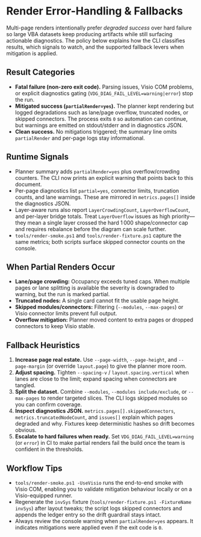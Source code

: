 # Render Error-Handling & Fallbacks

Multi-page renders intentionally prefer *degraded success* over hard failure so
large VBA datasets keep producing artifacts while still surfacing actionable
diagnostics. The policy below explains how the CLI classifies results, which
signals to watch, and the supported fallback levers when mitigation is applied.

## Result Categories
- **Fatal failure (non-zero exit code).** Parsing issues, Visio COM problems, or
  explicit diagnostics gating (`VDG_DIAG_FAIL_LEVEL=warning|error`) stop the run.
- **Mitigated success (`partialRender=yes`).** The planner kept rendering but
  logged degradations such as lane/page overflow, truncated nodes, or skipped
  connectors. The process exits `0` so automation can continue, but warnings are
  emitted on stdout/stderr and in diagnostics JSON.
- **Clean success.** No mitigations triggered; the summary line omits
  `partialRender` and per-page logs stay informational.

## Runtime Signals
- Planner summary adds `partialRender=yes` plus overflow/crowding counters. The
  CLI now prints an explicit warning that points back to this document.
- Per-page diagnostics list `partial=yes`, connector limits, truncation counts,
  and lane warnings. These are mirrored in `metrics.pages[]` inside the
  diagnostics JSON.
- Layer-aware runs also report `LayerCrowdingCount`, `LayerOverflowCount`, and
  per-layer bridge totals. Treat `LayerOverflow` issues as high priority—they
  mean a single layer crossed the hard 1 000 shape/connector cap and requires
  rebalance before the diagram can scale further.
- `tools/render-smoke.ps1` and `tools/render-fixture.ps1` capture the same
  metrics; both scripts surface skipped connector counts on the console.

## When Partial Renders Occur
- **Lane/page crowding:** Occupancy exceeds tuned caps. When multiple pages or
  lane splitting is available the severity is downgraded to warning, but the
  run is marked partial.
- **Truncated nodes:** A single card cannot fit the usable page height.
- **Skipped modules/connectors:** Filtering (`--modules`, `--max-pages`) or
  Visio connector limits prevent full output.
- **Overflow mitigation:** Planner moved content to extra pages or dropped
  connectors to keep Visio stable.

## Fallback Heuristics
1. **Increase page real estate.** Use `--page-width`, `--page-height`, and
   `--page-margin` (or override `layout.page`) to give the planner more room.
2. **Adjust spacing.** Tighten `--spacing-v` / `layout.spacing.vertical` when
  lanes are close to the limit; expand spacing when connectors are tangled.
3. **Split the dataset.** Combine `--modules`, `--modules include/exclude`, or
  `--max-pages` to render targeted slices. The CLI logs skipped modules so you
  can confirm coverage.
4. **Inspect diagnostics JSON.** `metrics.pages[].skippedConnectors`,
   `metrics.truncatedNodeCount`, and `issues[]` explain which pages degraded and
   why. Fixtures keep deterministic hashes so drift becomes obvious.
5. **Escalate to hard failures when ready.** Set `VDG_DIAG_FAIL_LEVEL=warning`
   (or `error`) in CI to make partial renders fail the build once the team is
   confident in the thresholds.

## Workflow Tips
- `tools/render-smoke.ps1 -UseVisio` runs the end-to-end smoke with Visio COM,
  enabling you to validate mitigation behaviour locally or on a Visio-equipped
  runner.
- Regenerate the `invSys` fixture (`tools/render-fixture.ps1 -FixtureName invSys`)
  after layout tweaks; the script logs skipped connectors and appends the ledger
  entry so the drift guardrail stays intact.
- Always review the console warning when `partialRender=yes` appears. It
  indicates mitigations were applied even if the exit code is `0`.
